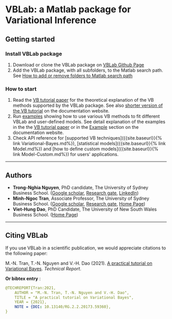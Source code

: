 # VBLab: a Matlab package for Variational Inference

## Getting started

### Install VBLab package

1. Download or clone the VBLab package on [VBLab Github Page](https://github.com/VBayesLab/Tutorial-on-VB)
2. Add the VBLab package, with all subfolders, to the Matlab search path. See [How to add or remove folders to Matlab search path](https://au.mathworks.com/help/matlab/matlab_env/add-remove-or-reorder-folders-on-the-search-path.html)

### How to start

1. Read the [VB tutorial paper](https://www.researchgate.net/publication/340006729_A_practical_tutorial_on_Variational_Bayes) for the theoretical explanation of the VB methods supported by the VBLab package. See also [shorter version of the VB tutorial](https://vbayeslab.github.io/VBLabDocs/tutorial/) on the documentation website.
2. Run [examples](https://github.com/VBayesLab/Tutorial-on-VB) showing how to use various VB methods to fit different VBLab and user-defined models. See detail explanation of the examples in the the [VB tutorial paper](https://www.researchgate.net/publication/340006729_A_practical_tutorial_on_Variational_Bayes) or in the [Example](https://vbayeslab.github.io/VBLabDocs/example/) section on the documentation website.
3. Check API reference for [supported VB techniques]({{site.baseurl}}{% link Variational-Bayes.md%}), [statistical models]({{site.baseurl}}{% link Model.md%}) and [how to define custom models]({{site.baseurl}}{% link Model-Custom.md%}) for users' applications.  

---

## Authors

- **Trong-Nghia Nguyen**, PhD candidate, The University of Sydney Business School. ([Google scholar](https://scholar.google.com.vn/citations?user=4fEGoI8AAAAJ&hl=en), [Research gate](https://www.researchgate.net/profile/Nghia_Nguyen79), [LinkedIn](https://www.linkedin.com/in/nguyen-nghia-458b3097/))
- **Minh-Ngoc Tran**, Associate Professor, The University of Sydney Business School. ([Google scholar](https://scholar.google.com/citations?user=98A6Dq8AAAAJ&hl=en), [Research gate](https://www.researchgate.net/profile/Minh-Ngoc-Tran), [Home Page](https://sites.google.com/site/mntran26/home))
- **Viet-Hung Dao**, PhD Candidate, The University of New South Wales Business School. ([Home Page](https://acems.org.au/our-people/hung-dao))

--- 

## Citing VBLab

If you use VBLab in a scientific publication, we would appreciate citations to the following paper:

M.-N. Tran, T.-N. Nguyen and V.-H. Dao (2021). [A practical tutorial on Variational Bayes](https://www.researchgate.net/publication/340006729_A_practical_tutorial_on_Variational_Bayes). *Technical Report*.

**Or bibtex entry** :
```yaml
@TECHREPORT{Tran:2021,
	AUTHOR = "M.-N. Tran, T.-N. Nguyen and V.-H. Dao",
	TITLE = "A practical tutorial on Variational Bayes",
	YEAR = {2021},
	NOTE = {DOI: 10.13140/RG.2.2.20173.59360},
}
```
